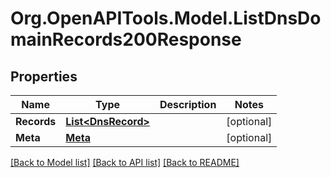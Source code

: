 # Org.OpenAPITools.Model.ListDnsDomainRecords200Response

## Properties

Name | Type | Description | Notes
------------ | ------------- | ------------- | -------------
**Records** | [**List&lt;DnsRecord&gt;**](DnsRecord.md) |  | [optional] 
**Meta** | [**Meta**](Meta.md) |  | [optional] 

[[Back to Model list]](../README.md#documentation-for-models) [[Back to API list]](../README.md#documentation-for-api-endpoints) [[Back to README]](../README.md)

